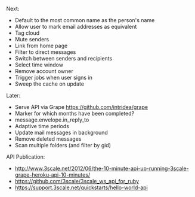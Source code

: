 Next:
* Default to the most common name as the person's name
* Allow user to mark email addresses as equivalent
* Tag cloud
* Mute senders
* Link from home page
* Filter to direct messages
* Switch between senders and recipients
* Select time window
* Remove account owner
* Trigger jobs when user signs in
* Sweep the cache on update

Later:
* Serve API via Grape https://github.com/intridea/grape
* Marker for which months have been completed?
* message.envelope.in_reply_to
* Adaptive time periods
* Update mail messages in background
* Remove deleted messages
* Scan multiple folders (and filter by gid)

API Publication:
* http://www.3scale.net/2012/06/the-10-minute-api-up-running-3scale-grape-heroku-api-10-minutes/
* https://github.com/3scale/3scale_ws_api_for_ruby
* https://support.3scale.net/quickstarts/hello-world-api

